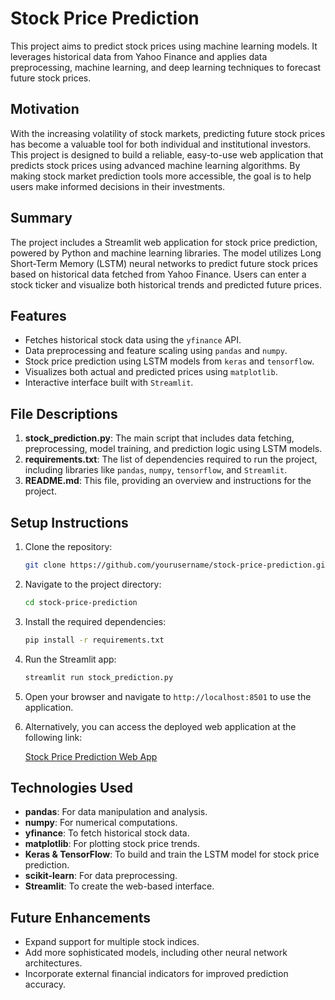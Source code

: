 # Stock Price Prediction

This project aims to predict stock prices using machine learning models. It leverages historical data from Yahoo Finance and applies data preprocessing, machine learning, and deep learning techniques to forecast future stock prices.

## Motivation

With the increasing volatility of stock markets, predicting future stock prices has become a valuable tool for both individual and institutional investors. This project is designed to build a reliable, easy-to-use web application that predicts stock prices using advanced machine learning algorithms. By making stock market prediction tools more accessible, the goal is to help users make informed decisions in their investments.

## Summary

The project includes a Streamlit web application for stock price prediction, powered by Python and machine learning libraries. The model utilizes Long Short-Term Memory (LSTM) neural networks to predict future stock prices based on historical data fetched from Yahoo Finance. Users can enter a stock ticker and visualize both historical trends and predicted future prices.

## Features

- Fetches historical stock data using the `yfinance` API.
- Data preprocessing and feature scaling using `pandas` and `numpy`.
- Stock price prediction using LSTM models from `keras` and `tensorflow`.
- Visualizes both actual and predicted prices using `matplotlib`.
- Interactive interface built with `Streamlit`.

## File Descriptions

1. **stock_prediction.py**: The main script that includes data fetching, preprocessing, model training, and prediction logic using LSTM models.
2. **requirements.txt**: The list of dependencies required to run the project, including libraries like `pandas`, `numpy`, `tensorflow`, and `Streamlit`.
3. **README.md**: This file, providing an overview and instructions for the project.

## Setup Instructions

1. Clone the repository:

    ```bash
    git clone https://github.com/yourusername/stock-price-prediction.git
    ```

2. Navigate to the project directory:

    ```bash
    cd stock-price-prediction
    ```

3. Install the required dependencies:

    ```bash
    pip install -r requirements.txt
    ```

4. Run the Streamlit app:

    ```bash
    streamlit run stock_prediction.py
    ```

5. Open your browser and navigate to `http://localhost:8501` to use the application.

6. Alternatively, you can access the deployed web application at the following link:

    [Stock Price Prediction Web App](https://stockpricepredictionlstm.streamlit.app/)

## Technologies Used

- **pandas**: For data manipulation and analysis.
- **numpy**: For numerical computations.
- **yfinance**: To fetch historical stock data.
- **matplotlib**: For plotting stock price trends.
- **Keras & TensorFlow**: To build and train the LSTM model for stock price prediction.
- **scikit-learn**: For data preprocessing.
- **Streamlit**: To create the web-based interface.

## Future Enhancements

- Expand support for multiple stock indices.
- Add more sophisticated models, including other neural network architectures.
- Incorporate external financial indicators for improved prediction accuracy.
